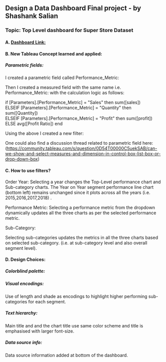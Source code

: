 ## Design a Data Dashboard Final project - by Shashank Salian


### Topic: Top Level dashboard for Super Store Dataset

#### A.  [Dashboard Link:](https://public.tableau.com/app/profile/shashank.s4018/viz/Superstore_Dashboard_Prototype/Top_Level_Dashboard?publish=yes)
  
#### B.  New Tableau Concept learned and applied:


##### Parametric fields:


I created a parametric field called Performance_Metric:

Then I created a measured field with the same name i.e. Performance_Metric:
with the calculation logic as follows:


if [Parameters].[Performance_Metric] = "Sales" then sum([sales])\
ELSEIF [Parameters].[Performance_Metric] = "Quantity" then sum([Quantity])\
ELSEIF [Parameters].[Performance_Metric] = "Profit" then sum([profit])\
ELSE avg([Profit Ratio]) end


Using the above I created a new filter:

One could also find a discussion thread related to parametric field here:
(https://community.tableau.com/s/question/0D54T00000C5uekSAB/can-we-show-and-select-measures-and-dimension-in-control-box-list-box-or-drop-down-box)


#### C. How to use filters?


Order Year:
Selecting a year changes the Top-Level performance chart and Sub-category charts. 
The Year on Year segment performance line chart (bottom left) remains unchanged 
since it plots across all the years (i.e. 2015,2016,2017,2018) .


Performance Metric:
Selecting a performance metric from the dropdown
dynamically updates all the three charts as per the selected performance metric.


Sub-Category:


Selecting sub-categories updates the metrics in all the three charts based on 
selected sub-category. (i.e. at sub-category level and also overall segment level).


#### D. Design Choices:


##### Colorblind palette:

##### Visual encodings:
Use of length and shade  as encodings to highlight higher performing 
sub-categories for each segment.

##### Text hierarchy:
Main title and and the chart title use same color scheme and title is emphasised with larger font-size.

##### Data source info:
Data source information added at bottom of the dashboard.


